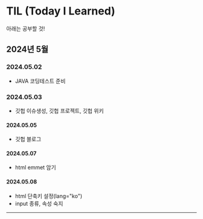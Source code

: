 # TIL (Today I Learned)
아래는 공부할 것!

## 2024년 5월

### 2024.05.02
- JAVA 코딩테스트 준비

### 2024.05.03
- 깃헙 이슈생성, 깃헙 프로젝트, 깃헙 위키

#### 2024.05.05
- 깃헙 블로그

#### 2024.05.07
- html emmet 암기

#### 2024.05.08
- html 단축키 설정(lang="ko")
- input 종류, 속성 숙지

---
